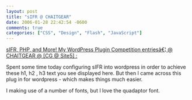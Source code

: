 ```yaml
---
layout: post
title: "sIFR @ CHAITGEAR"
date: 2006-01-28 22:42:54 -0600
comments: true
categories: ["CSS", "Design", "Flash", "JavaScript"]
---
```

<a href="http://www.chait.net/index.php?p=310">sIFR, PHP, and More! My WordPress Plugin Competition entriesâ€¦ @ CHAITGEAR @ [CG @ Site5] :</a>

Spent some time today configuring sIFR into wordpress in order to achieve these h1, h2 , h3 text you see displayed here. But then I came across this plug in for wordpress - which makes things much easier. 

I making use of a number of fonts, but I love the quadaptor font. 
